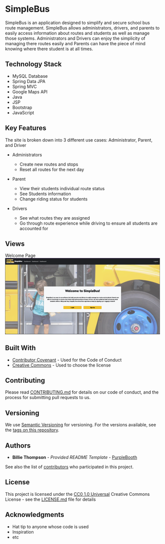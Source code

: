 # SimpleBus

SimpleBus is an application designed to simplify and secure school bus route management.  SimpleBus allows administrators, drivers, and parents to easily access information about routes and students as well as manage those systems.  Administrators and Drivers can enjoy the simplicity of managing there routes easily and Parents can have the piece of mind knowing where there student is at all times.

## Technology Stack

- MySQL Database
- Spring Data JPA
- Spring MVC
- Google Maps API
- Java
- JSP
- Bootstrap
- JavaScript

## Key Features

The site is broken down into 3 different use cases: Administrator, Parent, and Driver

- Administrators
    - Create new routes and stops
    - Reset all routes for the next day

- Parent
    - View their students individual route status
    - See Students information
    - Change riding status for students

- Drivers
    - See what routes they are assigned
    - Go through route experience while driving to ensure all students are accounted for

## Views

Welcome Page
![Alt text](src/main/webapp/pub/images/welcome-page.png "welcome")


## Built With

  - [Contributor Covenant](https://www.contributor-covenant.org/) - Used
    for the Code of Conduct
  - [Creative Commons](https://creativecommons.org/) - Used to choose
    the license

## Contributing

Please read [CONTRIBUTING.md](CONTRIBUTING.md) for details on our code
of conduct, and the process for submitting pull requests to us.

## Versioning

We use [Semantic Versioning](http://semver.org/) for versioning. For the versions
available, see the [tags on this
repository](https://github.com/PurpleBooth/a-good-readme-template/tags).

## Authors

  - **Billie Thompson** - *Provided README Template* -
    [PurpleBooth](https://github.com/PurpleBooth)

See also the list of
[contributors](https://github.com/PurpleBooth/a-good-readme-template/contributors)
who participated in this project.

## License

This project is licensed under the [CC0 1.0 Universal](LICENSE.md)
Creative Commons License - see the [LICENSE.md](LICENSE.md) file for
details

## Acknowledgments

  - Hat tip to anyone whose code is used
  - Inspiration
  - etc
